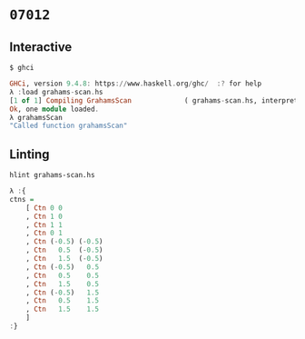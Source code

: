 # `07012`

## Interactive

```console
$ ghci
```
```haskell
GHCi, version 9.4.8: https://www.haskell.org/ghc/  :? for help
λ :load grahams-scan.hs
[1 of 1] Compiling GrahamsScan             ( grahams-scan.hs, interpreted )
Ok, one module loaded.
λ grahamsScan
"Called function grahamsScan"
```

## Linting

```console
hlint grahams-scan.hs
```


```haskell
λ :{
ctns =
    [ Ctn 0 0
    , Ctn 1 0
    , Ctn 1 1
    , Ctn 0 1
    , Ctn (-0.5) (-0.5)
    , Ctn   0.5  (-0.5)
    , Ctn   1.5  (-0.5)
    , Ctn (-0.5)   0.5
    , Ctn   0.5    0.5
    , Ctn   1.5    0.5
    , Ctn (-0.5)   1.5
    , Ctn   0.5    1.5
    , Ctn   1.5    1.5
    ]
:}
```

<!-- 
λ direction a (Stack [])
Left
λ direction b (push a $ Stack [])
Left
λ direction c (push b $ push a $ Stack [])
Left
λ direction d (push c $ push b $ push a $ Stack [])
Right
λ direction d (pop $ push c $ push b $ push a $ Stack [])
Left
λ direction e (push d $ pop $ push c $ push b $ push a $ Stack [])
None
λ direction e (pop $ push d $ pop $ push c $ push b $ push a $ Stack [])
Left
λ direction f (push e $ pop $ push d $ pop $ push c $ push b $ push a $ Stack [])
Left
λ direction g (push f $ push e $ pop $ push d $ pop $ push c $ push b $ push a $ Stack [])
Left
λ direction h (push g $ push f $ push e $ pop $ push d $ pop $ push c $ push b $ push a $ Stack [])
Right
λ direction h (pop $ push g $ push f $ push e $ pop $ push d $ pop $ push c $ push b $ push a $ Stack [])
None
λ direction h (pop $ pop $ push g $ push f $ push e $ pop $ push d $ pop $ push c $ push b $ push a $ Stack [])
Left

-->
